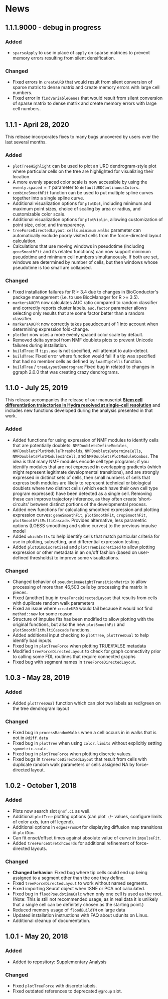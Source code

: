 # News

## 1.1.1.9000 - debug in progress

### Added
- `sparseApply` to use in place of `apply` on sparse matrices to prevent memory errors resulting from silent densification.

### Changed
- Fixed errors in `createURD` that would result from silent conversion of sparse matrix to dense matrix and create memory errors with large cell numbers.
- Fixed error in `findVariableGenes` that would result from silent conversion of sparse matrix to dense matrix and create memory errors with large cell numbers.

## 1.1.1 - April 28, 2020
This release incorporates fixes to many bugs uncovered by users over the last several months.

### Added
- `plotTreeHighlight` can be used to plot an URD dendrogram-style plot where particular cells on the tree are highlighted for visualizing their location.
- A more evenly spaced color scale is now accessible by using the `evenly.spaced = T` parameter to `defaultURDContinuousColors`.
- `combineSmoothFit` function can be used to put multiple spline curves together into a single spline curve.
- Additional visualization options for `plotDot`, including minimum and maximum point sizes, choice of scaling by area or radius, and customizable color scale.
- Additional visualization options for `plotViolin`, allowing customization of point size, color, and transparency.
- `treeForceDirectedLayout`: `cells.minimum.walks` parameter can automatically exclude poorly visited cells from the force-directed layout calculation.
- Calculations that use moving windows in pseudotime (including `geneSmoothFit` and its related functions) can now support minimum pseudotime and minimum cell numbers simultaneously. If both are set, windows are determined by number of cells, but then windows whose pseudotime is too small are collapsed.

### Changed
- Fixed installation failures for R > 3.4 due to changes in BioConductor's package management (i.e. to use BiocManager for R >= 3.5).
- `markersAUCPR` now calculates AUC ratio compared to random classifier and correctly reports cluster labels. `auc.factor` parameter allows selecting only results that are some factor better than a random classifier.
- `markersAUCPR` now correctly takes pseudocount of 1 into account when determining expression fold-change.
- `plotDot` now uses a more evenly spaced color scale by default.
- Removed delta symbol from NMF doublets plots to prevent Unicode failures during installation.
- `buildTree`: If `tips.use` is not specified, will attempt to auto-detect.
- `buildTree`: Fixed error where function would fail if a tip was specified that had no member cells as defined by `loadTipCells` function.
- `buildTree` / `treeLayoutDendrogram`: Fixed bug in related to changes in ggraph 2.0.0 that was creating crazy dendrograms.

## 1.1.0 - July 25, 2019
This release accompanies the release of our manuscript **[Stem cell differentiation trajectories in Hydra resolved at single-cell resolution](https://science.sciencemag.org/content/365/6451/eaav9314)** and includes new functions developed during the analysis presented in that work.

### Added
- Added functions for using expression of NMF modules to identify cells that
are potentially doublets: `NMFDoubletsDefineModules`, `NMFDoubletsPlotModuleThresholds`, `NMFDoubletsDetermineCells`, `NMFDoubletsPlotModulesInCell`, and `NMFDoubletsPlotModuleCombos`. The idea is that many NMF modules encode cell type programs; if you identify modules that are not expressed in overlapping gradients (which might represent legitimate developmental transitions), and are strongly expressed in distinct sets of cells, then small numbers of cells that express both modules are likely to represent technical or biological doublets where two distinct cells (which each have their own cell type program expressed) have been detected as a single cell. Removing these can improve trajectory inference, as they often create 'short-circuits' between distinct portions of the developmental process.
- Added new functions for calculating smoothed expression and plotting expression curves: `geneSmoothFit`, `plotSmoothFit`, `cropSmoothFit`, `plotSmoothFitMultiCascade`. Provides alternative, less parametric options (LOESS smoothing and spline curves) to the previous impulse model
- Added `whichCells` to help identify cells that match particular criteria for use in plotting, subsetting, and differential expression testing.
- Added `plotDimDiscretized` and `plotTreeDiscretized` to allow plotting expression or other metadata in an on/off fashion (based on user-defined thresholds) to improve some visualizations.

### Changed
- Changed behavior of `pseudotimeWeightTransitionMatrix` to allow processing of more than 46,503 cells by processing the matrix in pieces.
- Fixed (another) bug in `treeForceDirectedLayout` that results from cells with duplicate random walk parameters
- Fixed an issue where `createURD` would fail because it would not find `method::new` for some reason.
- Structure of impulse fits has been modified to allow plotting with the original functions, but also the new `plotSmoothFit` and `plotSmoothFitMultiCascade` functions.
- Added additional input checking to `plotTree`, `plotTreeDual` to help identify bad inputs.
- Fixed bug in `plotTreeForce` when plotting TRUE/FALSE metadata
- Modified `treeForceDirectedLayout` to check for graph connectivity prior to calling some FDL routines that require connected graphs
- Fixed bug with segment names in `treeForceDirectedLayout`.

## 1.0.3 - May 28, 2019
### Added
- Added `plotTreeDual` function which can plot two labels as red/green on the tree dendrogram layout
### Changed
- Fixed bug in `processRandomWalks` when a cell occurs in in walks that is not in `@diff.data`
- Fixed bug in `plotTree` when using `color.limits` without explicitly setting `symmetric.scale`.
- Fixed bug in `plotTreeForce` when plotting discrete values.
- Fixed bugs in `treeForceDirectedLayout` that result from cells with duplicate random walk parameters or cells assigned NA by force-directed layout.

## 1.0.2 - October 1, 2018
### Added
- Plots now search slot `@nmf.c1` as well.
- Additional `plotTree` plotting options (can plot +/- values, configure limits of color axis, turn off legend).
- Additional options in `edgesFromDM` for displaying diffusion map transitions in `plotDim`.
- Can fit onset/offset times against absolute value of curve in `impulseFit`.
- Added `treeForceStretchCoords` for additional refinement of force-directed layouts.

### Changed
- **Changed behavior**: Fixed bug where tip cells could end up being assigned to a segment other than the one they define.
- Fixed `treeForceDirectedLayout` to work without named segments.
- Fixed importing Seurat object when tSNE or PCA not calculated.
- Fixed bug in `floodPseudotimeCalc` when only one cell is used as the root. (Note: This is still not recommended usage, as in real data it is unlikely that a single cell can be definitely chosen as the starting point.)
- Reduced memory usage of `floodBuildTM` on large data
- Updated installation instructions with FAQ about udunits on Linux.
- Additional cleanup of documentation.

## 1.0.1 - May 20, 2018
### Added
- Added to repository: Supplementary Analysis

### Changed
- Fixed `plotTreeForce` with discrete labels.
- Fixed outdated references to deprecated `@group` slot.